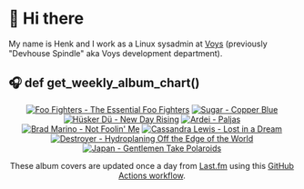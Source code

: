 # 👋 Hi there

My name is Henk and I work as a Linux sysadmin at <a href="https://www.voys.co/about/">Voys</a> (previously "Devhouse Spindle" aka Voys development department).

## 🎧 def get_weekly_album_chart()
<!-- lastfm -->
<p align="center"><a href="https://www.last.fm/music/Foo+Fighters/The+Essential+Foo+Fighters"><img src="https://lastfm.freetls.fastly.net/i/u/64s/5e3584c944f59d63e1d7fe6d7463753d.jpg" title="Foo Fighters - The Essential Foo Fighters"></a> <a href="https://www.last.fm/music/Sugar/Copper+Blue"><img src="https://lastfm.freetls.fastly.net/i/u/64s/b5b8dfec61a945a7c5782e66bf7fceb5.png" title="Sugar - Copper Blue"></a> <a href="https://www.last.fm/music/H%C3%BCsker+D%C3%BC/New+Day+Rising"><img src="https://lastfm.freetls.fastly.net/i/u/64s/9b3b647c2998414a8c8352399fb328cd.png" title="Hüsker Dü - New Day Rising"></a> <a href="https://www.last.fm/music/Ardei/Paljas"><img src="https://lastfm.freetls.fastly.net/i/u/64s/993d89e526fd48d9c800f90901bdc4e8.jpg" title="Ardei - Paljas"></a> <a href="https://www.last.fm/music/Brad+Marino/Not+Foolin%27+Me"><img src="https://lastfm.freetls.fastly.net/i/u/64s/37a062b397dc639e6a32f2d97cb996c3.jpg" title="Brad Marino - Not Foolin' Me"></a> <a href="https://www.last.fm/music/Cassandra+Lewis/Lost+in+a+Dream"><img src="https://lastfm.freetls.fastly.net/i/u/64s/45aadde11ce5c10aaad3b0f715d2840b.jpg" title="Cassandra Lewis - Lost in a Dream"></a> <a href="https://www.last.fm/music/Destroyer/Hydroplaning+Off+the+Edge+of+the+World"><img src="https://lastfm.freetls.fastly.net/i/u/64s/d5ff5ec4e9239a80b44463cebd2e5bfe.jpg" title="Destroyer - Hydroplaning Off the Edge of the World"></a> <a href="https://www.last.fm/music/Japan/Gentlemen+Take+Polaroids"><img src="https://lastfm.freetls.fastly.net/i/u/64s/10c675c080ecf175df7467e34a7ac2cd.jpg" title="Japan - Gentlemen Take Polaroids"></a> </p>

<p align="center">These album covers are updated once a day from <a href="https://www.last.fm/user/hbokh">Last.fm</a> using this <a href="https://github.com/marketplace/actions/lastfm-to-markdown">GitHub Actions workflow</a>.</p>

